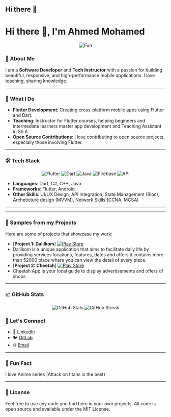 ## Hi there 👋

# Hi there 👋, I'm **Ahmed Mohamed**

<p align="center">
  <img src="https://encrypted-tbn0.gstatic.com/images?q=tbn:ANd9GcSpCb33Np1q02EWg2vF072scWmJ6pi7bm0-sw&s" alt="Fun" />
  </a>
</p>


### 🚀 About Me

I am a **Software Developer** and **Tech Instructor** with a passion for building beautiful, responsive, and high-performance mobile applications. I love teaching, sharing knowledge.

---

### 💼 What I Do

- **Flutter Development**: Creating cross-platform mobile apps using Flutter and Dart.
- **Teaching**: Instructor for Flutter courses, helping beginners and intermediate learners master app development and Teaching Assistant in Sh.A.
- **Open Source Contributions**: I love contributing to open source projects, especially those involving Flutter.

---

### 🛠️ Tech Stack

<p align="center">
  <img src="https://img.shields.io/badge/Flutter-%2302569B.svg?style=for-the-badge&logo=Flutter&logoColor=white" alt="Flutter" />
  <img src="https://img.shields.io/badge/Dart-%230175C2.svg?style=for-the-badge&logo=dart&logoColor=white" alt="Dart" />
  <img src="https://img.shields.io/badge/Java-%23ED8B00.svg?style=for-the-badge&logo=java&logoColor=white" alt="Java" />
  <img src="https://img.shields.io/badge/Firebase-%23039BE5.svg?style=for-the-badge&logo=firebase&logoColor=white" alt="Firebase" />
  <img src="https://img.shields.io/badge/API-%23000000.svg?style=for-the-badge&logo=fastapi&logoColor=white" alt="API" />
</p>

- **Languages**: Dart, C#, C++, Java
- **Frameworks**: Flutter, Android
- **Other Skills**: UI/UX Design, API Integration, State Management (Bloc), Archeticture design (MVVM), Network Skills (CCNA, MCSA)

---

---

### 🎨 Samples from my Projects

Here are some of projects that showcase my work:

- [**Project 1: Dalilkom**]
  [![Play Store](https://img.shields.io/badge/Play_Store-4285F4?style=for-the-badge&logo=google-play&logoColor=white)](https://play.google.com/store/apps/details?id=com.elnooronline.dalilkoom&fbclid=IwAR25_WQlto03SSwmkFrrqQP4EnzcassBJiKzniSPpKL6u_qNizvaBUtFuic)
- Dalilkom is a unique application that aims to facilitate daily life by providing services locations, features, dates and offers it contains more than 52000 place where you can view the detail of every place.
- [**Project 2: Cheetah**]
[![Play Store](https://img.shields.io/badge/Play_Store-4285F4?style=for-the-badge&logo=google-play&logoColor=white)](https://play.google.com/store/apps/details?id=com.app.cheetah)
-   Cheetah App is your local guide to display advertisements and offers of shops


---



### 📈 GitHub Stats

<p align="center">
<img src="https://github-readme-stats.vercel.app/api?username=AhmedMohamed127&show_icons=true&theme=tokyonight" alt="GitHub Stats" />
<img src="https://github-readme-streak-stats.herokuapp.com?user=AhmedMohamed127&theme=tokyonight" alt="GitHub Streak" />
</p>



### 🤝 Let's Connect

- 💼 [LinkedIn](https://linkedin.com/in/ahmed-mohamed-565251175)
- 🐦 [GitLab](https://gitlab.com/ahmed1mohamed2ib)
- 🌐 [Email](ahmed1mohamed2ib@gmail.com)

---

### 📝 Fun Fact

I love Anime series (Attack on titans is the best)

---

### 📄 License

Feel free to use any code you find here in your own projects. All code is open source and available under the MIT License.

